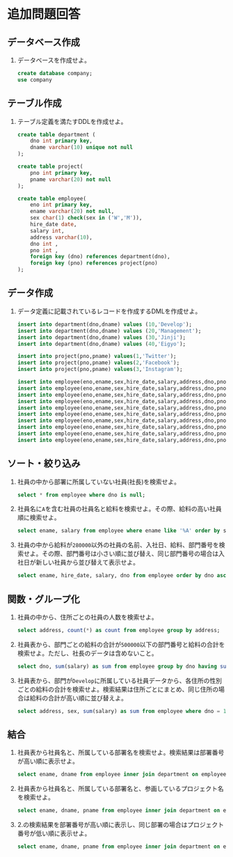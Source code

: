 # 追加問題回答

## データベース作成

1. データベースを作成せよ。

    ```sql
    create database company;
    use company
    ```

## テーブル作成

1. テーブル定義を満たすDDLを作成せよ。

    ```sql
    create table department (
        dno int primary key,
        dname varchar(10) unique not null
    );

    create table project(
        pno int primary key,
        pname varchar(20) not null
    );

    create table employee(
        eno int primary key,
        ename varchar(20) not null,
        sex char(1) check(sex in ('W','M')),
        hire_date date,
        salary int,
        address varchar(10),
        dno int ,
        pno int ,
        foreign key (dno) references department(dno),
        foreign key (pno) references project(pno)
    );
    ```

## データ作成

1. データ定義に記載されているレコードを作成するDMLを作成せよ。

    ```sql
    insert into department(dno,dname) values (10,'Develop');
    insert into department(dno,dname) values (20,'Management');
    insert into department(dno,dname) values (30,'Jinji');
    insert into department(dno,dname) values (40,'Eigyo');

    insert into project(pno,pname) values(1,'Twitter');
    insert into project(pno,pname) values(2,'Facebook');
    insert into project(pno,pname) values(3,'Instagram');

    insert into employee(eno,ename,sex,hire_date,salary,address,dno,pno) values (1,'TANAKA','M','1990/10/23',400000,'OSAKA',null,null);
    insert into employee(eno,ename,sex,hire_date,salary,address,dno,pno) values (2,'KIMURA','M','1999/6/1',300000,'HYOGO',10,1);
    insert into employee(eno,ename,sex,hire_date,salary,address,dno,pno) values (3,'SUZUKI','W','2000/2/9',340000,'OSAKA',30,2);
    insert into employee(eno,ename,sex,hire_date,salary,address,dno,pno) values (4,'IKEDA','M','2001/12/21',290000,'HIROSHIMA',20,1);
    insert into employee(eno,ename,sex,hire_date,salary,address,dno,pno) values (5,'YAMADA','W','2004/7/18',310000,'SHIGA',40,3);
    insert into employee(eno,ename,sex,hire_date,salary,address,dno,pno) values (6,'SHIMADA','M','2005/10/16',270000,'KYOTO',10,2);
    insert into employee(eno,ename,sex,hire_date,salary,address,dno,pno) values (7,'AONO','W','2007/11/26',290000,'KYOTO',10,1);
    insert into employee(eno,ename,sex,hire_date,salary,address,dno,pno) values (8,'FUJIWARA','M','2010/8/13',250000,'OSAKA',10,3);
    insert into employee(eno,ename,sex,hire_date,salary,address,dno,pno) values (9,'FUJII','W','2014/3/10',280000,'HYOGO',10,2);
    insert into employee(eno,ename,sex,hire_date,salary,address,dno,pno) values (10,'YAMAMOTO','M','2015/1/7',240000,'KYOTO',20,3);
    ```

## ソート・絞り込み

1. 社員の中から部署に所属していない社員(社長)を検索せよ。

    ```sql
    select * from employee where dno is null;
    ```

2. 社員名に`A`を含む社員の社員名と給料を検索せよ。その際、給料の高い社員順に検索せよ。

    ```sql
    select ename, salary from employee where ename like '%A' order by salary desc;
    ```

3. 社員の中から給料が`280000`以外の社員の名前、入社日、給料、部門番号を検索せよ。その際、部門番号は小さい順に並び替え、同じ部門番号の場合は入社日が新しい社員から並び替えて表示せよ。

    ```sql
    select ename, hire_date, salary, dno from employee order by dno asc, hire_date desc;
    ```

## 関数・グループ化

1. 社員の中から、住所ごとの社員の人数を検索せよ。

    ```sql
    select address, count(*) as count from employee group by address;
    ```

2. 社員表から、部門ごとの給料の合計が`500000`以下の部門番号と給料の合計を検索せよ。ただし、社長のデータは含めないこと。

    ```sql
    select dno, sum(salary) as sum from employee group by dno having sum <= 500000 and dno is not null;
    ```

3. 社員表から、部門が`Develop`に所属している社員データから、各住所の性別ごとの給料の合計を検索せよ。検索結果は住所ごとにまとめ、同じ住所の場合は給料の合計が高い順に並び替えよ。

    ```sql
    select address, sex, sum(salary) as sum from employee where dno = 10 group by address, sex order by address, sum desc;
    ```

## 結合

1. 社員表から社員名と、所属している部署名を検索せよ。検索結果は部署番号が高い順に表示せよ。

    ```sql
    select ename, dname from employee inner join department on employee.dno = department.dno order by dno asc;
    ```

2. 社員表から社員名と、所属している部署名と、参画しているプロジェクト名を検索せよ。

    ```sql
    select ename, dname, pname from employee inner join department on employee.dno = department.dno inner join project on employee.pno = project.pno;
    ```

3. 2.の検索結果を部署番号が高い順に表示し、同じ部署の場合はプロジェクト番号が低い順に表示せよ。

    ```sql
    select ename, dname, pname from employee inner join department on employee.dno = department.dno inner join project on employee.pno = project.pno order by employee.dno desc, employee.pno asc;
    ```
    